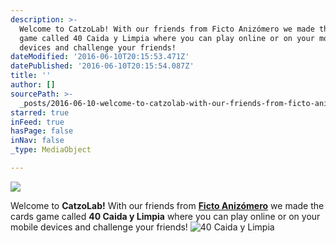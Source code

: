 ```yaml
---
description: >-
  Welcome to CatzoLab! With our friends from Ficto Anizómero we made the cards
  game called 40 Caida y Limpia where you can play online or on your mobile
  devices and challenge your friends!
dateModified: '2016-06-10T20:15:53.471Z'
datePublished: '2016-06-10T20:15:54.087Z'
title: ''
author: []
sourcePath: >-
  _posts/2016-06-10-welcome-to-catzolab-with-our-friends-from-ficto-anizomero-w.md
starred: true
inFeed: true
hasPage: false
inNav: false
_type: MediaObject

---
```

![](https://the-grid-user-content.s3-us-west-2.amazonaws.com/c42bcd22-f2be-45bd-b31f-835427704fc1.png)

Welcome to **CatzoLab!** With our friends from **[Ficto Anizómero][0]** we made the cards game called **40 Caida y Limpia** where you can play online or on your mobile devices and challenge your friends!
![40 Caida y Limpia](https://the-grid-user-content.s3-us-west-2.amazonaws.com/5b825017-89bb-40cf-bfac-bc052211c594.png)

[0]: http://anizomero.com/
